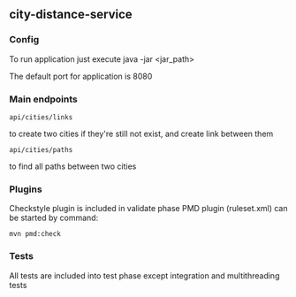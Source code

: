 ## city-distance-service

### Config
To run application just execute java -jar <jar_path>

The default port for application is 8080

### Main endpoints

    api/cities/links 
to create two cities if they're still not exist, and create link between them

    api/cities/paths
to find all paths between two cities

### Plugins
Checkstyle plugin is included in validate phase
PMD plugin (ruleset.xml) can be started by command: 

    mvn pmd:check
    
### Tests
All tests are included into test phase except integration and multithreading tests

